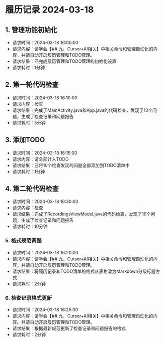 # 履历记录 2024-03-18

## 1. 管理功能初始化
- 请求时间：2024-03-18 16:00:00
- 请求内容：请学会【## 九、Cursor+AI相关】中相关命令和管理自动化的内容。并请自动开启履历管理和TODO管理。
- 请求结果：已完成履历管理和TODO管理的初始化设置
- 请求耗时：1分钟

## 2. 第一轮代码检查
- 请求时间：2024-03-18 16:10:00
- 请求内容：检查
- 请求结果：完成了MainActivity.java和App.java的代码检查，发现了10个问题，生成了检查记录和问题报告
- 请求耗时：5分钟

## 3. 添加TODO
- 请求时间：2024-03-18 16:15:00
- 请求内容：请全部计入TODO
- 请求结果：已将10个检查发现的问题全部添加到TODO清单中
- 请求耗时：1分钟

## 4. 第二轮代码检查
- 请求时间：2024-03-18 16:30:00
- 请求内容：检查
- 请求结果：完成了RecordingsViewModel.java的代码检查，发现了10个问题，生成了检查记录和问题报告
- 请求耗时：10分钟

### 5. 格式规范调整
- 请求时间：2024-03-18 16:20:00
- 请求内容：请学会【## 九、Cursor+AI相关】中相关命令和管理自动化的内容。并请自动开启履历管理和TODO管理。
- 请求结果：将履历记录和TODO清单的格式从表格改为Markdown分级标题方式
- 请求耗时：2分钟

### 6. 检查记录格式更新
- 请求时间：2024-03-18 16:25:00
- 请求内容：请学会【## 九、Cursor+AI相关】中相关命令和管理自动化的内容。并请自动开启履历管理和TODO管理。
- 请求结果：根据最新规范更新了检查记录和问题报告的格式
- 请求耗时：2分钟 